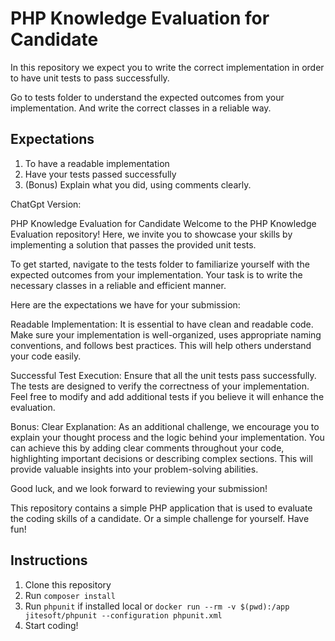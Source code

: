 # PHP Knowledge Evaluation for Candidate

In this repository we expect you to write the correct implementation in order to have unit tests to pass successfully.

Go to tests folder to understand the expected outcomes from your implementation. And write the correct classes in a reliable way.

## Expectations
1. To have a readable implementation
2. Have your tests passed successfully
3. (Bonus) Explain what you did, using comments clearly.

ChatGpt Version: 

PHP Knowledge Evaluation for Candidate
Welcome to the PHP Knowledge Evaluation repository! Here, we invite you to showcase your skills by implementing a solution that passes the provided unit tests.

To get started, navigate to the tests folder to familiarize yourself with the expected outcomes from your implementation. Your task is to write the necessary classes in a reliable and efficient manner.

Here are the expectations we have for your submission:

Readable Implementation: It is essential to have clean and readable code. Make sure your implementation is well-organized, uses appropriate naming conventions, and follows best practices. This will help others understand your code easily.

Successful Test Execution: Ensure that all the unit tests pass successfully. The tests are designed to verify the correctness of your implementation. Feel free to modify and add additional tests if you believe it will enhance the evaluation.

Bonus: Clear Explanation: As an additional challenge, we encourage you to explain your thought process and the logic behind your implementation. You can achieve this by adding clear comments throughout your code, highlighting important decisions or describing complex sections. This will provide valuable insights into your problem-solving abilities.

Good luck, and we look forward to reviewing your submission!

This repository contains a simple PHP application that is used to evaluate the coding skills of a candidate.
Or a simple challenge for yourself. Have fun!

## Instructions

1. Clone this repository
2. Run `composer install`
3. Run `phpunit` if installed local or `docker run --rm -v $(pwd):/app jitesoft/phpunit --configuration phpunit.xml`
4. Start coding!
